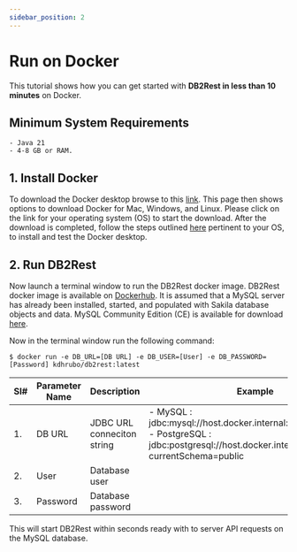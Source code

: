 ```yaml
---
sidebar_position: 2
---
```


# Run on Docker

This tutorial shows how you can get started with **DB2Rest in less than 10 minutes** on Docker.

## Minimum System Requirements

    - Java 21
    - 4-8 GB or RAM.

## 1. Install Docker

To download the Docker desktop browse to this [link](https://www.docker.com/get-started/). This page then shows options
to download Docker for Mac, Windows, and Linux. Please click on the link for your operating system (OS) to start the download.
After the download is completed, follow the steps outlined [here](https://docs.docker.com/desktop/) pertinent to your OS, to install and test the Docker desktop.

## 2. Run DB2Rest

Now launch a terminal window to run the DB2Rest docker image. DB2Rest docker image is available on [Dockerhub](https://hub.docker.com/repository/docker/kdhrubo/db2rest/general).
It is assumed that a MySQL server has already been installed, started, and populated with Sakila database objects and data. MySQL Community Edition (CE) is available for download [here](https://dev.mysql.com/downloads/).

Now in the terminal window run the following command:

```Shell
$ docker run -e DB_URL=[DB URL] -e DB_USER=[User] -e DB_PASSWORD=[Password] kdhrubo/db2rest:latest
``` 

| Sl# |Parameter Name| Description                           | Example                                                                                                                                                  |
|-----|--------------|---------------------------------------|----------------------------------------------------------------------------------------------------------------------------------------------------------|
| 1.  | DB URL       | JDBC URL conneciton string            | - MySQL : jdbc:mysql://host.docker.internal:3306/sakila     <br/> - PostgreSQL : jdbc:postgresql://host.docker.internal:5432/sakila?currentSchema=public |
| 2.  | User         | Database user                         |                                                                                                                                                          |
| 3.  | Password     | Database password                     |                                                                                                                                                          |     

This will start DB2Rest within seconds ready with to server API requests on the MySQL database. 
